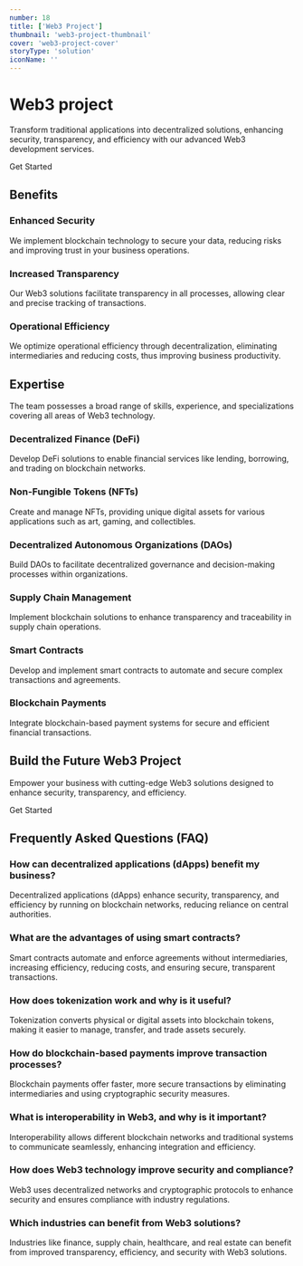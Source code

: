 ```yaml
---
number: 18
title: ['Web3 Project']
thumbnail: 'web3-project-thumbnail'
cover: 'web3-project-cover'
storyType: 'solution'
iconName: ''
---
```


# Web3 project

Transform traditional applications into decentralized solutions, enhancing security, transparency, and efficiency with our advanced Web3 development services.

Get Started

## Benefits

### Enhanced Security

We implement blockchain technology to secure your data, reducing risks and improving trust in your business operations.

### Increased Transparency

Our Web3 solutions facilitate transparency in all processes, allowing clear and precise tracking of transactions.

### Operational Efficiency

We optimize operational efficiency through decentralization, eliminating intermediaries and reducing costs, thus improving business productivity.

## Expertise

The team possesses a broad range of skills, experience, and specializations covering all areas of Web3 technology.

### Decentralized Finance (DeFi)

Develop DeFi solutions to enable financial services like lending, borrowing, and trading on blockchain networks.

### Non-Fungible Tokens (NFTs)

Create and manage NFTs, providing unique digital assets for various applications such as art, gaming, and collectibles.

### Decentralized Autonomous Organizations (DAOs)

Build DAOs to facilitate decentralized governance and decision-making processes within organizations.

### Supply Chain Management

Implement blockchain solutions to enhance transparency and traceability in supply chain operations.

### Smart Contracts

Develop and implement smart contracts to automate and secure complex transactions and agreements.

### Blockchain Payments

Integrate blockchain-based payment systems for secure and efficient financial transactions.

## Build the Future Web3 Project

Empower your business with cutting-edge Web3 solutions designed to enhance security, transparency, and efficiency.

Get Started

## Frequently Asked Questions (FAQ)

### How can decentralized applications (dApps) benefit my business?

Decentralized applications (dApps) enhance security, transparency, and efficiency by running on blockchain networks, reducing reliance on central authorities.

### What are the advantages of using smart contracts?

Smart contracts automate and enforce agreements without intermediaries, increasing efficiency, reducing costs, and ensuring secure, transparent transactions.

### How does tokenization work and why is it useful?

Tokenization converts physical or digital assets into blockchain tokens, making it easier to manage, transfer, and trade assets securely.

### How do blockchain-based payments improve transaction processes?

Blockchain payments offer faster, more secure transactions by eliminating intermediaries and using cryptographic security measures.

### What is interoperability in Web3, and why is it important?

Interoperability allows different blockchain networks and traditional systems to communicate seamlessly, enhancing integration and efficiency.

### How does Web3 technology improve security and compliance?

Web3 uses decentralized networks and cryptographic protocols to enhance security and ensures compliance with industry regulations.

### Which industries can benefit from Web3 solutions?

Industries like finance, supply chain, healthcare, and real estate can benefit from improved transparency, efficiency, and security with Web3 solutions.
